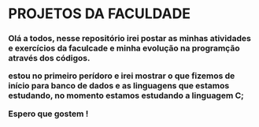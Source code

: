 <H1>PROJETOS DA FACULDADE</H1>

<H3>Olá a todos, nesse repositório irei postar as minhas atividades e exercícios da faculcade e minha evolução na programção através dos códigos.

estou no primeiro perídoro e irei mostrar o que fizemos de início para banco de dados e as linguagens que estamos estudando, no momento estamos estudando a linguagem C;

Espero que gostem !
</H3>
